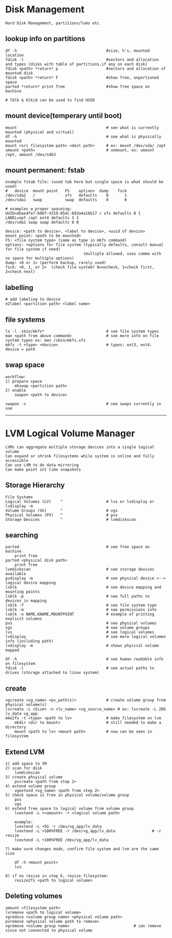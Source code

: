 # Disk Management

    Hard Disk Management, partitions/lvms etc
    
## lookup info on partitions

    df -h                                       #size, %'s, mounted location
    fdisk -l                                    #sectors and allocation and types (disks with table of partitions,if any on each disk)
    fdisk <path> *return* p                     #sectors and allocation of mounted disk
    fdisk <path> *return* F                     #show free, unpartioned space
    parted *return* print free                  #show free space on machine
    
    # lblk & blkid can be used to find UUID
    
    
    
## mount device(temperary until boot)

    mount                                       # see what is currently mounted (physical and virtual)
    df -h                                       # see what is physically mounted
    mount <src filesystem path> <dest path>     # ex: mount /dev/sda/ /opt 
    umount <path>                               # unmount, ex: umount /opt, umount /dev/sdb3
    
## mount permanent: fstab

    example fstab file: (used tab here but single space is what should be used)
    #   device  mount point   FS    options  dump    fsck
    /dev/sda2   /             xfs   defaults    0       1
    /dev/sda1   swap          swap  defaults    0       0
    
    # examples w proper spaceing:
    UUID=dbae4fe7-b06f-4319-85dc-b93a4a16b17 / xfs defaults 0 1
    LABEL=opt /opt ext4 defaults 1 1
    /dev/sda1 swap swap defaults 0 0
    
    device: <path to device>, <label to device>, <uuid of device>
    mount point: <path to be mounted>
    FS: <file system type> (same as type in mkfs command)
    options: <options for file system (typically defaults, consult manual for file system if need)
                                      (multiple allowed, uses comma with no space for multiple options)
    dump: <0 or 1> (perform backup, rarely used)
    fsck: <0, 1, or 2>  (check file system? 0=nocheck, 1=check first, 2=check next)
    
## labelling

    # add labeling to device
    e2label <partition path> <label name>
    
    
    
## file systems

    ls -l .sbin/mkfs*                           # see file system types
    man <path from above command>               # see more info on file system types ex: man /sbin/mkfs.xfs
    mkfs -t <type> <device>                     # types: ext3, ext4. device = path
    
## swap space

    workflow:
    1) prepare space
        mkswap <partition path>
    2) enable
        swapon <path to device>
        
    swapon -s                                   # see swaps currently in use
    
---------------------------------------------------------------------------------------------
# LVM Logical Volume Manager

    LVMs can aggregate multiple storage devices into a single logical volume
    Can expand or shrink filesystems while system is online and fully accessible
    Can use LVM to do data mirroring
    Can make point int time snapshots
    
## Storage Hierarchy

    File Systems
    Logical Volumes (LV)    ^                   # lvs or lvdisplay or lvdisplay -m
    Volume Groups (VG)      ^                   # vgs
    Physical Volumes (PV)   ^                   # pvs
    Storage Devices         ^                   # lvmdiskscan    
    
## searching

    parted                                      # see free space on machine    
        print free                              
    parted <physical disk path>
        print free
    lvmdiskscan                                 # see storage devices available
    pvdisplay -m                                # see physical device <--> logical device mapping
    lsblk                                       # see device mapping and mounting points
    lsblk -p                                    # see full paths to devices in mapping
    lsblk -f                                    # see file system type
    lsblk -m                                    # see permissions info
    lsblk -o NAME,KNAME,MOUNTPOINT              # example of printing explicit columns
    pvs                                         # see physical volumes
    vgs                                         # see volume groups
    lvs                                         # see logical volumes
    lvdisplay                                   # see more logical volumen info (including path)
    lvdisplay -m                                # shows physical volume mapped
    
    df -h                                       # see human readable info on filesystem 
    fdisk -l                                    # see actual paths to drives (storage attached to linux system)
    
## create

    vgcreate <vg_name> <pv_path(s)>             # create volume group from physical volume(s)
    lvcreate -L <Size> -n <lv_name> <vg_source_name> # ex: lvcreate -L 20G lv_data vg_app
    mke2fs -t <type> <path to lv>               # make filesystem on lvm
        mkdir <dir to mount>                    # still needed to make a directory
        mount <path to lv> <mount path>         # now can be seen in filesystem
    
## Extend LVM

    1) add space to VM
    2) scan for disk
        lvmdiskscan
    3) create phsyical volume
        pvcreate <path from step 2>
    4) extend volume group
        vgextend <vg_name> <path from step 2>
    5) check space is free in physical volume/volume group
        pvs
        vgs
    6) extend free space to logical volume from volume group
        lvextend -L +<amount> -r <logical volume path>
        
        example:
        lvextend -L +5G -r /dev/vg_app/lv_data
        lvextend -L +100%FREE -r /dev/vg_app/lv_data                # -r resize
        lvextend -L +100%FREE /dev/vg_app/lv_data
        
    7) make sure changes made, confirm file system and lvm are the same size
    
        df -h <mount point>
        lvs
        
    8) if no resize in step 6, resize filesystem:
        resize2fs <path to logical volume>
        
## Deleting volumes

    umount <filesystem path>
    lvremove <path to logical volume>
    vgreduce <volume group name> <physical volume path>
    pvremove <physical volume path to remove>
    vgremove <volume group name>                            # can remove since not connected to physical volume